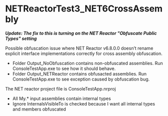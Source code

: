 # NETReactorTest3_NET6CrossAssembly

***Update: The fix to this is turning on the NET Reactor "Obfuscate Public Types" setting***

Possible obfuscation issue where NET Reactor v6.8.0.0 doesn’t rename explicit interface implementations correctly for cross assembly obfuscation. 
- Folder Output_NoObfuscation contains non-obfuscated assemblies. Run ConsoleTestApp.exe to see how it should behave.
- Folder Output_NETReactor contains obfusacted assemblies. Run ConsoleTestApp.exe to see exception caused by obfuscation bug.

The NET reactor project file is ConsoleTestApp.nrproj
- All My.* input assemblies contain internal types
- Ignore InternalsVisibleTo is checked because I want all internal types and members obfuscated 
